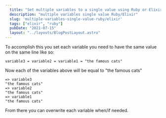 ```yaml
---
  title: "Set multiple variables to a single value using Ruby or Elixir"
  description: "multiple variables single value Ruby/Elixir"
  slug: 'multiple-variables-single-value-ruby/elixir'
  tags: ["elixir", "ruby"]
  pubDate: "2021-07-15"
  layout: "../layouts/BlogPostLayout.astro"
---
```


To accomplish this you set each variable you need to have the same value on the same line like so:

```
variable3 = variable2 = variable1 = "the famous cats"
```

Now each of the variables above will be equal to "the famous cats"

```
=> variable3
"the famous cats"
=> variable2
"the famous cats"
=> variable1
"the famous cats"
```

From there you can overwrite each variable when/if needed.
